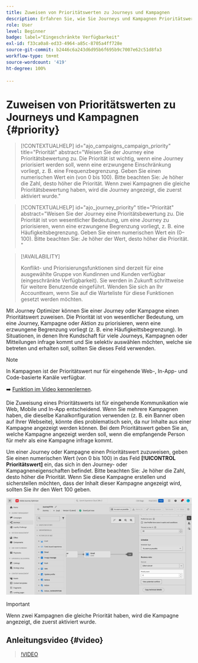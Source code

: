 ```yaml
---
title: Zuweisen von Prioritätswerten zu Journeys und Kampagnen
description: Erfahren Sie, wie Sie Journeys und Kampagnen Prioritätswerte zuweisen.
role: User
level: Beginner
badge: label="Eingeschränkte Verfügbarkeit"
exl-id: f33ca0a8-ed33-4964-a85c-8705a4ff728e
source-git-commit: b2446c6a243d6d95b6f695b9c7007e62c51d8fa3
workflow-type: tm+mt
source-wordcount: '419'
ht-degree: 100%

---
```


# Zuweisen von Prioritätswerten zu Journeys und Kampagnen {#priority}

>[!CONTEXTUALHELP]
>id="ajo_campaigns_campaign_priority"
>title="Priorität"
>abstract="Weisen Sie der Journey eine Prioritätsbewertung zu. Die Priorität ist wichtig, wenn eine Journey priorisiert werden soll, wenn eine erzwungene Einschränkung vorliegt, z. B. eine Frequenzbegrenzung. Geben Sie einen numerischen Wert ein (von 0 bis 100). Bitte beachten Sie: Je höher die Zahl, desto höher die Priorität. Wenn zwei Kampagnen die gleiche Prioritätsbewertung haben, wird die Journey angezeigt, die zuerst aktiviert wurde."

>[!CONTEXTUALHELP]
>id="ajo_journey_priority"
>title="Priorität"
>abstract="Weisen Sie der Journey eine Prioritätsbewertung zu. Die Priorität ist von wesentlicher Bedeutung, um eine Journey zu priorisieren, wenn eine erzwungene Begrenzung vorliegt, z. B. eine Häufigkeitsbegrenzung. Geben Sie einen numerischen Wert ein (0–100). Bitte beachten Sie: Je höher der Wert, desto höher die Priorität. "

>[!AVAILABILITY]
>
>Konflikt- und Priorisierungsfunktionen sind derzeit für eine ausgewählte Gruppe von Kundinnen und Kunden verfügbar (eingeschränkte Verfügbarkeit). Sie werden in Zukunft schrittweise für weitere Benutzende eingeführt. Wenden Sie sich an Ihr Accountteam, wenn Sie auf die Warteliste für diese Funktionen gesetzt werden möchten.

Mit Journey Optimizer können Sie einer Journey oder Kampagne einen Prioritätswert zuweisen. Die Priorität ist von wesentlicher Bedeutung, um eine Journey, Kampagne oder Aktion zu priorisieren, wenn eine erzwungene Begrenzung vorliegt (z. B. eine Häufigkeittsbegrenzung). In Situationen, in denen Ihre Kundschaft für viele Journeys, Kampagnen oder Mitteilungen infrage kommt und Sie selektiv auswählen möchten, welche sie betreten und erhalten soll, sollten Sie dieses Feld verwenden.

>[!NOTE]
>
>In Kampagnen ist der Prioritätswert nur für eingehende Web-, In-App- und Code-basierte Kanäle verfügbar.

➡️ [Funktion im Video kennenlernen](#video).

Die Zuweisung eines Prioritätswerts ist für eingehende Kommunikation wie Web, Mobile und In-App entscheidend. Wenn Sie mehrere Kampagnen haben, die dieselbe Kanalkonfiguration verwenden (z. B. ein Banner oben auf Ihrer Webseite), könnte dies problematisch sein, da nur Inhalte aus einer Kampagne angezeigt werden können. Bei dem Prioritätswert geben Sie an, welche Kampagne angezeigt werden soll, wenn die empfangende Person für mehr als eine Kampagne infrage kommt.

Um einer Journey oder Kampagne einen Prioritätswert zuzuweisen, geben Sie einen numerischen Wert (von 0 bis 100) in das Feld **[!UICONTROL Prioritätswert]** ein, das sich in den Journey- oder Kampagneneigenschaften befindet. Bitte beachten Sie: Je höher die Zahl, desto höher die Priorität. Wenn Sie diese Kampagne erstellen und sicherstellen möchten, dass der Inhalt dieser Kampagne angezeigt wird, sollten Sie ihr den Wert 100 geben.

![](assets/priority-score.png)

>[!IMPORTANT]
>
>Wenn zwei Kampagnen die gleiche Priorität haben, wird die Kampagne angezeigt, die zuerst aktiviert wurde.

## Anleitungsvideo {#video}

>[!VIDEO](https://video.tv.adobe.com/v/3445010?quality=12&captions=ger)

